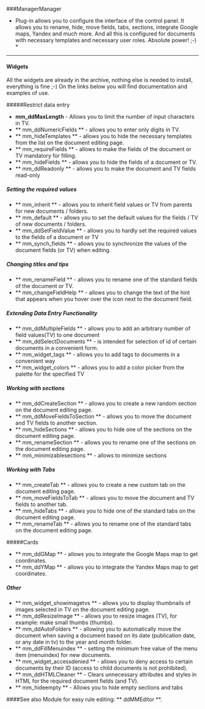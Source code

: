 ###ManagerManager

* Plug-in allows you to configure the interface of the control panel. It allows you to rename, hide, move fields, tabs, sections, integrate Google maps, Yandex and much more. And all this is configured for documents with necessary templates and necessary user roles. Absolute power! ;-) *

***

#### Widgets
All the widgets are already in the archive, nothing else is needed to install, everything is fine ;-)
On the links below you will find documentation and examples of use.


#####Restrict data entry
- **mm_ddMaxLength** - Allows you to limit the number of input characters in TV.
- ** mm_ddNumericFields ** - allows you to enter only digits in TV.
- ** mm_hideTemplates ** - allows you to hide the necessary templates from the list on the document editing page.
- ** mm_requireFields ** - allows to make the fields of the document or TV mandatory for filling.
- ** mm_hideFields ** - allows you to hide the fields of a document or TV.
- ** mm_ddReadonly ** - allows you to make the document and TV fields read-only


##### Setting the required values
- ** mm_inherit ** - allows you to inherit field values or TV from parents for new documents / folders.
- ** mm_default ** - allows you to set the default values for the fields / TV of new documents / folders.
- ** mm_ddSetFieldValue ** - allows you to hardly set the required values to the fields of a document or TV
- ** mm_synch_fields ** - allows you to synchronize the values of the document fields (or TV) when editing.


##### Changing titles and tips
- ** mm_renameField ** - allows you to rename one of the standard fields of the document or TV.
- ** mm_changeFieldHelp ** - allows you to change the text of the hint that appears when you hover over the icon next to the document field.


##### Extending Data Entry Functionality
- ** mm_ddMultipleFields ** - allows you to add an arbitrary number of field values(TV) to one document
- ** mm_ddSelectDocuments ** - is intended for selection of id of certain documents in a convenient form.
- ** mm_widget_tags ** - allows you to add tags to documents in a convenient way
- ** mm_widget_colors ** - allows you to add a color picker from the palette for the specified TV


##### Working with sections
- ** mm_ddCreateSection ** - allows you to create a new random section on the document editing page.
- ** mm_ddMoveFieldsToSection ** - allows you to move the document and TV fields to another section.
- ** mm_hideSections ** - allows you to hide one of the sections on the document editing page.
- ** mm_renameSection ** - allows you to rename one of the sections on the document editing page.
- ** mm_minimizablesections ** - allows to minimize sections


##### Working with Tabs
- ** mm_createTab ** - allows you to create a new custom tab on the document editing page.
- ** mm_moveFieldsToTab ** - allows you to move the document and TV fields to another tab.
- ** mm_hideTabs ** - allows you to hide one of the standard tabs on the document editing page.
- ** mm_renameTab ** - allows you to rename one of the standard tabs on the document editing page.


#####Cards
- ** mm_ddGMap ** - allows you to integrate the Google Maps map to get coordinates.
- ** mm_ddYMap ** - allows you to integrate the Yandex Maps map to get coordinates.


##### Other
- ** mm_widget_showimagetvs ** - allows you to display thumbnails of images selected in TV on the document editing page.
- ** mm_ddResizeImage ** - allows you to resize images (TV), for example: make small thumbs (thumbs).
- ** mm_ddAutoFolders ** - allowing you to automatically move the document when saving a document based on its date (publication date, or any date in tv) to the year and month folder.
- ** mm_ddFillMenuindex ** - setting the minimum free value of the menu item (menuindex) for new documents.
- ** mm_widget_accessdenied ** - allows you to deny access to certain documents by their ID (access to child documents is not prohibited).
- ** mm_ddHTMLCleaner ** - Clears unnecessary attributes and styles in HTML for the required document fields (and TV).
- ** mm_hideempty ** - Allows you to hide empty sections and tabs

####See also
Module for easy rule editing: ** ddMMEditor **.
